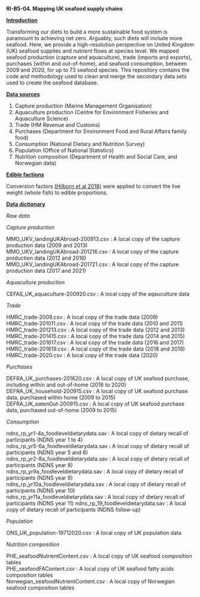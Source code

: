 **RI-B5-04. Mapping UK seafood supply chains**

<ins>**Introduction**</ins>

Transforming our diets to build a more sustainable food system is paramount to achieving net zero. Arguably, such diets will include more seafood. Here, we provide a high-resolution perspective on United Kingdom (UK) seafood supplies and nutrient flows at species level. We mapped seafood production (capture and aquaculture), trade (imports and exports), purchases (within and out-of-home), and seafood consumption, between 2009 and 2020, for up to 73 seafood species. This repository contains the code and methodology used to clean and merge the secondary data sets used to create the seafood database.

<ins>**Data sources**</ins>
1)	Capture production (Marine Management Organisation)
2)	Aquaculture production (Centre for Environment Fisheries and Aquaculture Science)
3)	Trade (HM Revenue and Customs) 
4)	Purchases (Department for Environment Food and Rural Affairs family food)
5)	Consumption (National Dietary and Nutrition Survey)
7)	Population (Office of National Statistics)
8)	Nutrition composition (Department of Health and Social Care, and Norwegian data)

<ins>**Edible factions**</ins>

Conversion factors [(Hilborn et al 2018)](https://esajournals.onlinelibrary.wiley.com/doi/full/10.1002/fee.1822) were applied to convert the live weight (whole fish) to edible proportions.

<ins>**Data dictionary**</ins>

*Raw data*

*Capture production*

MMO_UKV_landingUKAbroad-200913.csv : A local copy of the capture production data (2009 and 2013)  
MMO_UKV_landingUKAbroad-201216.csv : A local copy of the capture production data (2012 and 2016)  
MMO_UKV_landingUKAbroad-201721.csv : A local copy of the capture production data (2017 and 2021)  

*Aquaculture production*

CEFAS_UK_aquaculture-200920.csv : A local copy of the aqauculture data   

*Trade*

HMRC_trade-2009.csv : A local copy of the trade data (2009)  
HMRC_trade-201011.csv : A local copy of the trade data (2010 and 2011)  
HMRC_trade-201213.csv : A local copy of the trade data (2012 and 2013)  
HMRC_trade-201415.csv : A local copy of the trade data (2014 and 2015)  
HMRC_trade-201617.csv : A local copy of the trade data (2016 and 2017)  
HMRC_trade-201819.csv : A local copy of the trade data (2018 and 2019)  
HMRC_trade-2020.csv : A local copy of the trade data (2020)  

*Purchases*

DEFRA_UK_purchases-201620.csv : A local copy of UK seafood purchase, including within and out-of-home (2016 to 2020)  
DEFRA_UK_household-200915.csv : A local copy of UK seafood purchase data, purchased within home (2009 to 2015)  
DEFRA_UK_eatenOut-200915.csv : A local copy of UK seafood purchase data, purchased out-of-home (2009 to 2015)  

*Consumption*

ndns_rp_yr1-4a_foodleveldietarydata.sav : A local copy of dietary recall of participants (NDNS year 1 to 4)  
ndns_rp_yr5-6a_foodleveldietarydata.sav : A local copy of dietary recall of participants (NDNS year 5 and 6)  
ndns_rp_yr2-8a_foodleveldietarydata.sav : A local copy of dietary recall of participants (NDNS year 8)  
ndns_rp_yr9a_foodleveldietarydata.sav : A local copy of dietary recall of participants (NDNS year 9)  
ndns_rp_yr10a_foodleveldietarydata.sav : A local copy of dietary recall of participants (NDNS year 10)  
ndns_rp_yr11a_foodleveldietarydata.sav : A local copy of dietary recall of participants (NDNS year 11) 
ndns_rp_19_foodleveldietarydata.sav : A local copy of dietary recall of participants (NDNS follow-up)  

*Population*

ONS_UK_population-19712020.csv : A local copy of UK population data  

*Nutrition composition*

PHE_seafoodNutrientContent.csv : A local copy of UK seafood composition tables  
PHE_seafoodFAContent.csv : A local copy of UK seafood fatty acids composition tables  
Norwegian_seafoodNutrientContent.csv : A local copy of Norwegian seafood composition tables  

